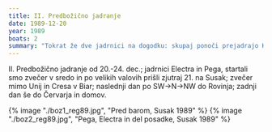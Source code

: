 ```yaml
---
title: II. Predbožično jadranje
date: 1989-12-20
year: 1989
boats: 2
summary: "Tokrat že dve jadrnici na dogodku: skupaj ponoči prejadrajo Kvarner."
---
```


II. Predbožično jadranje od 20.-24. dec.; jadrnici Electra in Pega, startali smo zvečer v sredo in po velikih valovih prišli zjutraj 21. na Susak; zvečer mimo Unij in Cresa v Biar; naslednji dan po SW->N->NW do Rovinja; zadnji dan še do Červarja in domov.

{% image "./boz1_reg89.jpg", "Pred barom, Susak 1989" %}
{% image "./boz2_reg89.jpg", "Pega, Electra in del posadke, Susak 1989" %}
